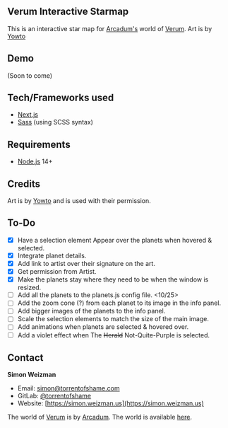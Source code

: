 ## Verum Interactive Starmap
This is an interactive star map for [Arcadum's](https://twitch.tv/arcadum) world of [Verum](https://www.worldanvil.com/w/verum-arcadum). Art is by [Yowto](https://twitter.com/yowto_)

## Demo
(Soon to come)

## Tech/Frameworks used
- [Next.js](https://nextjs.org)
- [Sass](http://sass-lang.com) (using SCSS syntax)

## Requirements
- [Node.js](https://nodejs.org/en/) 14+

## Credits
Art is by [Yowto](https://twitter.com/yowto_) and is used with their permission.

## To-Do
- [x] Have a selection element Appear over the planets when hovered & selected.
- [x] Integrate planet details.
- [x] Add link to artist over their signature on the art.
- [x] Get permission from Artist.
- [x] Make the planets stay where they need to be when the window is resized.
- [ ] Add all the planets to the planets.js config file. <10/25>
- [ ] Add the zoom cone (?) from each planet to its image in the info panel.
- [ ] Add bigger images of the planets to the info panel.
- [ ] Scale the selection elements to match the size of the main image.
- [ ] Add animations when planets are selected & hovered over.
- [ ] Add a violet effect when The ~~Herald~~ Not-Quite-Purple is selected.

## Contact
**Simon Weizman**
- Email: [simon@torrentofshame.com](mailto://simon@torrentofshame.com)
- GitLab: [@torrentofshame](https://gitlab.com/torrentofshame/)
- Website: [https://simon.weizman.us](https://simon.weizman.us)

The world of [Verum](https://www.worldanvil.com/w/verum-arcadum) is by [Arcadum](https://twitch.tv/arcadum). The world is available [here](https://www.worldanvil.com/w/verum-arcadum).
